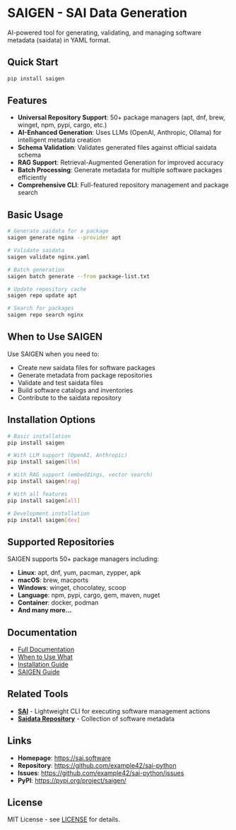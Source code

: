 # SAIGEN - SAI Data Generation

AI-powered tool for generating, validating, and managing software metadata (saidata) in YAML format.

## Quick Start

```bash
pip install saigen
```

## Features

- **Universal Repository Support**: 50+ package managers (apt, dnf, brew, winget, npm, pypi, cargo, etc.)
- **AI-Enhanced Generation**: Uses LLMs (OpenAI, Anthropic, Ollama) for intelligent metadata creation
- **Schema Validation**: Validates generated files against official saidata schema
- **RAG Support**: Retrieval-Augmented Generation for improved accuracy
- **Batch Processing**: Generate metadata for multiple software packages efficiently
- **Comprehensive CLI**: Full-featured repository management and package search

## Basic Usage

```bash
# Generate saidata for a package
saigen generate nginx --provider apt

# Validate saidata
saigen validate nginx.yaml

# Batch generation
saigen batch generate --from package-list.txt

# Update repository cache
saigen repo update apt

# Search for packages
saigen repo search nginx
```

## When to Use SAIGEN

Use SAIGEN when you need to:
- Create new saidata files for software packages
- Generate metadata from package repositories
- Validate and test saidata files
- Build software catalogs and inventories
- Contribute to the saidata repository

## Installation Options

```bash
# Basic installation
pip install saigen

# With LLM support (OpenAI, Anthropic)
pip install saigen[llm]

# With RAG support (embeddings, vector search)
pip install saigen[rag]

# With all features
pip install saigen[all]

# Development installation
pip install saigen[dev]
```

## Supported Repositories

SAIGEN supports 50+ package managers including:

- **Linux**: apt, dnf, yum, pacman, zypper, apk
- **macOS**: brew, macports
- **Windows**: winget, chocolatey, scoop
- **Language**: npm, pypi, cargo, gem, maven, nuget
- **Container**: docker, podman
- **And many more...**

## Documentation

- [Full Documentation](https://sai.software/docs/saigen)
- [When to Use What](https://github.com/example42/sai-python/blob/main/docs/when-to-use-what.md)
- [Installation Guide](https://github.com/example42/sai-python/blob/main/docs/installation.md)
- [SAIGEN Guide](https://sai.software/docs/saigen-guide)

## Related Tools

- **[SAI](https://pypi.org/project/sai/)** - Lightweight CLI for executing software management actions
- **[Saidata Repository](https://github.com/example42/saidata)** - Collection of software metadata

## Links

- **Homepage**: https://sai.software
- **Repository**: https://github.com/example42/sai-python
- **Issues**: https://github.com/example42/sai-python/issues
- **PyPI**: https://pypi.org/project/saigen/

## License

MIT License - see [LICENSE](https://github.com/example42/sai-python/blob/main/LICENSE) for details.
